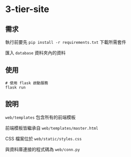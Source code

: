 # 3-tier-site

## 需求

執行前要先 `pip install -r requirements.txt` 下載所需套件

匯入 `database` 資料夾內的資料

## 使用

```
# 使用 flask 啟動服務
flask run
```

## 說明

`web/templates` 包含所有的前端模板

前端模板皆繼承自 `web/templates/master.html`

CSS 檔案位於 `web/static/styles.css`

與資料庫連接的程式碼為 `web/conn.py`
